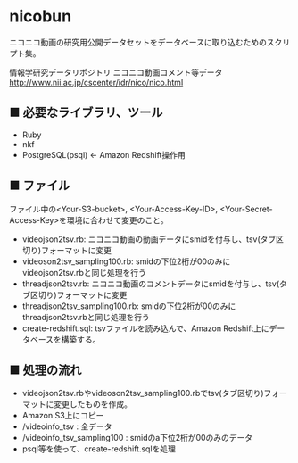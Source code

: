 nicobun
=======

ニコニコ動画の研究用公開データセットをデータベースに取り込むためのスクリプト集。

情報学研究データリポジトリ ニコニコ動画コメント等データ http://www.nii.ac.jp/cscenter/idr/nico/nico.html

■ 必要なライブラリ、ツール
----
- Ruby
- nkf
- PostgreSQL(psql) <- Amazon Redshift操作用


■ ファイル
----

ファイル中の&lt;Your-S3-bucket&gt;, &lt;Your-Access-Key-ID&gt;, &lt;Your-Secret-Access-Key&gt;を環境に合わせて変更のこと。

- videojson2tsv.rb: ニコニコ動画の動画データにsmidを付与し、tsv(タブ区切り)フォーマットに変更
- videoson2tsv_sampling100.rb: smidの下位2桁が00のみにvideojson2tsv.rbと同じ処理を行う
- threadjson2tsv.rb: ニコニコ動画のコメントデータにsmidを付与し、tsv(タブ区切り)フォーマットに変更
- threadjson2tsv_sampling100.rb: smidの下位2桁が00のみにthreadjson2tsv.rbと同じ処理を行う
- create-redshift.sql: tsvファイルを読み込んで、Amazon Redshift上にデータベースを構築する。

■ 処理の流れ
----

- videojson2tsv.rbやvideoson2tsv_sampling100.rbでtsv(タブ区切り)フォーマットに変更したものを作成。
- Amazon S3上にコピー
 - <Your-S3-bucket>/videoinfo_tsv : 全データ
 - <Your-S3-bucket>/videoinfo_tsv_sampling100 : smidのa下位2桁が00のみのデータ
- psql等を使って、create-redshift.sqlを処理
